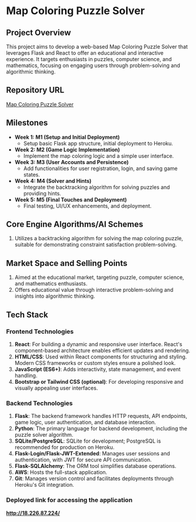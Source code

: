 # Map Coloring Puzzle Solver

## Project Overview

This project aims to develop a web-based Map Coloring Puzzle Solver that leverages Flask and React to offer an educational and interactive experience. It targets enthusiasts in puzzles, computer science, and mathematics, focusing on engaging users through problem-solving and algorithmic thinking.

## Repository URL

[Map Coloring Puzzle Solver](https://github.com/ankith-i/CS-161-Sec-01-Ankith-Indrakumar)

## Milestones

- **Week 1: M1 (Setup and Initial Deployment)**
  - Setup basic Flask app structure, initial deployment to Heroku.
- **Week 2: M2 (Game Logic Implementation)**
  - Implement the map coloring logic and a simple user interface.
- **Week 3: M3 (User Accounts and Persistence)**
  - Add functionalities for user registration, login, and saving game states.
- **Week 4: M4 (Solver and Hints)**
  - Integrate the backtracking algorithm for solving puzzles and providing hints.
- **Week 5: M5 (Final Touches and Deployment)**
  - Final testing, UI/UX enhancements, and deployment.

## Core Engine Algorithms/AI Schemes

1. Utilizes a backtracking algorithm for solving the map coloring puzzle, suitable for demonstrating constraint satisfaction problem-solving.

## Market Space and Selling Points

1. Aimed at the educational market, targeting puzzle, computer science, and mathematics enthusiasts.
2. Offers educational value through interactive problem-solving and insights into algorithmic thinking.

## Tech Stack

### Frontend Technologies

1. **React**: For building a dynamic and responsive user interface. React's component-based architecture enables efficient updates and rendering.
2. **HTML/CSS**: Used within React components for structuring and styling. Modern CSS frameworks or custom styles ensure a polished look.
3. **JavaScript (ES6+)**: Adds interactivity, state management, and event handling.
4. **Bootstrap or Tailwind CSS (optional)**: For developing responsive and visually appealing user interfaces.

### Backend Technologies

1. **Flask**: The backend framework handles HTTP requests, API endpoints, game logic, user authentication, and database interaction.
2. **Python**: The primary language for backend development, including the puzzle solver algorithm.
3. **SQLite/PostgreSQL**: SQLite for development; PostgreSQL is recommended for production on Heroku.
4. **Flask-Login/Flask-JWT-Extended**: Manages user sessions and authentication, with JWT for secure API communication.
5. **Flask-SQLAlchemy**: The ORM tool simplifies database operations.
6. **AWS**: Hosts the full-stack application.
7. **Git**: Manages version control and facilitates deployments through Heroku's Git integration.

### Deployed link for accessing the application

**http://18.226.87.224/**
